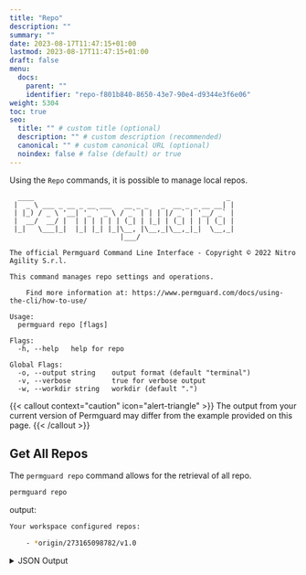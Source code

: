 ```yaml
---
title: "Repo"
description: ""
summary: ""
date: 2023-08-17T11:47:15+01:00
lastmod: 2023-08-17T11:47:15+01:00
draft: false
menu:
  docs:
    parent: ""
    identifier: "repo-f801b840-8650-43e7-90e4-d9344e3f6e06"
weight: 5304
toc: true
seo:
  title: "" # custom title (optional)
  description: "" # custom description (recommended)
  canonical: "" # custom canonical URL (optional)
  noindex: false # false (default) or true
---
```

Using the `Repo` commands, it is possible to manage local repos.

```text
  ____                                               _
 |  _ \ ___ _ __ _ __ ___   __ _ _   _  __ _ _ __ __| |
 | |_) / _ \ '__| '_ ` _ \ / _` | | | |/ _` | '__/ _` |
 |  __/  __/ |  | | | | | | (_| | |_| | (_| | | | (_| |
 |_|   \___|_|  |_| |_| |_|\__, |\__,_|\__,_|_|  \__,_|
                           |___/

The official Permguard Command Line Interface - Copyright © 2022 Nitro Agility S.r.l.

This command manages repo settings and operations.

	Find more information at: https://www.permguard.com/docs/using-the-cli/how-to-use/

Usage:
  permguard repo [flags]

Flags:
  -h, --help   help for repo

Global Flags:
  -o, --output string    output format (default "terminal")
  -v, --verbose          true for verbose output
  -w, --workdir string   workdir (default ".")
```

{{< callout context="caution" icon="alert-triangle" >}}
The output from your current version of Permguard may differ from the example provided on this page.
{{< /callout >}}

## Get All Repos

The `permguard repo` command allows for the retrieval of all repo.

```bash
permguard repo
```

output:

```bash
Your workspace configured repos:

	- *origin/273165098782/v1.0

```

<details>
  <summary>
    JSON Output
  </summary>

```bash
permguard repo --output json
```

output:

```bash
{
  "repos": [
    {
      "is_head": true,
      "ref": "refs/repos/origin/273165098782/9b3de5272b0447f2a8d1024937bdef11",
      "repo": "origin/273165098782/v1.0"
    }
  ]
}
```

</details>
